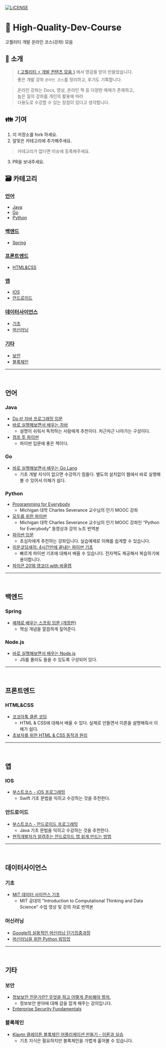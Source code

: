 [![LICENSE](https://img.shields.io/dub/l/vibe-d.svg?style=flat-square)](https://github.com/Integerous/goQuality-dev-contents/blob/master/LICENSE)
# :pencil: High-Quality-Dev-Course
고퀄리티 개발 온라인 코스(강좌) 모음

## :mega: 소개
>[{ 고퀄리티 ⚡️ 개발 컨텐츠 모음 }](https://github.com/Integerous/goQuality-dev-contents) 에서 영감을 받아 만들었습니다.<br>
>좋은 개발 강좌 `온라인 코스`를 정리하고, 후기도 기록합니다.<br>

>온라인 강좌는 Docs, 영상, 온라인 책 등 다양한 매체가 존재하고,<br>
>높은 질의 강좌를 개인의 활용에 따라<br>
>다용도로 수강할 수 있는 장점이 있다고 생각합니다.<br>

## :family: 기여
1. 이 저장소를 fork 하세요.
2. 알맞은 카테고리에 추가해주세요.
>카테고리가 없다면 이슈에 등록해주세요.
3. PR을 보내주세요.


## :card_file_box: 카테고리
### [언어](#언어-1)
- [Java](#Java)
- [Go](#Go)
- [Python](#Python)
### [백엔드](#백엔드-1)
- [Spring](#Spring)
### [프론트엔드](#프론트엔드-1)
- [HTML&CSS](#HTML&CSS)
### [앱](#앱-1)
- [IOS](#IOS)
- [안드로이드](#안드로이드)
### [데이터사이언스](#데이터사이언스-1)
- [기초](#기초)
- [머신러닝](#머신러닝)
### [기타](#기타-1)
- [보안](#보안)
- [블록체인](#)
 
--------------------------------------
</br>
 
## 언어
### Java
- [Do it! 자바 프로그래밍 입문](https://www.inflearn.com/course/%EC%9E%90%EB%B0%94-%ED%94%84%EB%A1%9C%EA%B7%B8%EB%9E%98%EB%B0%8D-%EC%9E%85%EB%AC%B8)
- [바로 실행해보면서 배우는 자바](https://edu.goorm.io/lecture/12243/%EB%B0%94%EB%A1%9C-%EC%8B%A4%ED%96%89%ED%95%B4%EB%B3%B4%EB%A9%B4%EC%84%9C-%EB%B0%B0%EC%9A%B0%EB%8A%94-%EC%9E%90%EB%B0%94)
  - 설명이 쉬워서 독학하는 사람에게 추천이다. 차근차근 나아가는 구성이다.
- [점프 투 파이썬](https://wikidocs.net/book/1)
  - 파이썬 입문에 좋은 책이다.

### Go
- [바로 실행해보면서 배우는 Go Lang](https://edu.goorm.io/lecture/2010/%EB%B0%94%EB%A1%9C-%EC%8B%A4%ED%96%89%ED%95%B4%EB%B3%B4%EB%A9%B4%EC%84%9C-%EB%B0%B0%EC%9A%B0%EB%8A%94-go-lang)
  - 기초 개발 지식이 없으면 수강하기 힘들다. 별도의 설치없이 웹에서 바로 실행해볼 수 있어서 이해가 쉽다.

### Python
- [Programming for Everybody](https://www.coursera.org/learn/python)
  - Michigan 대학 Charles Severance 교수님의 인기 MOOC 강좌
- [모두를 위한 파이썬](https://www.edwith.org/pythonforeverybody)
  - Michigan 대학 Charles Severance 교수님의 인기 MOOC 강좌인 “Python for Everybody” 동영상과 강의 노트 번역본
- [파이썬 입문](https://programmers.co.kr/learn/courses/2)
  - 초심자에게 추천하는 강좌입니다. 실습예제로 이해를 쉽게할 수 있습니다.
- [미운코딩새끼: 4시간만에 끝내는 파이썬 기초](https://www.inflearn.com/course/%ED%8C%8C%EC%9D%B4%EC%8D%AC-%EA%B8%B0%EC%B4%88-%EA%B0%95%EC%A2%8C)
  - 빠르게 파이썬 기초에 대해서 배울 수 있습니다. 전자책도 제공해서 복습하기에 용이합니다.
- [파이콘 2018 영코더 with 바울랩](https://edu.goorm.io/lecture/3990/%ED%8C%8C%EC%9D%B4%EC%BD%98-2018-%EC%98%81%EC%BD%94%EB%8D%94-with-%EB%B0%94%EC%9A%B8%EB%9E%A9)
  
--------------------------------------
</br>

## 백엔드
### Spring
- [예제로 배우는 스프링 입문 (개정판)](https://www.inflearn.com/course/spring_revised_edition)
  - 핵심 개념을 깔끔하게 짚어준다.
### Node.js
- [바로 실행해보면서 배우는 Node.js](https://edu.goorm.io/lecture/557/%EB%B0%94%EB%A1%9C-%EC%8B%A4%ED%96%89%ED%95%B4%EB%B3%B4%EB%A9%B4%EC%84%9C-%EB%B0%B0%EC%9A%B0%EB%8A%94-node-js)
  - JS를 몰라도 들을 수 있도록 구성되어 있다.
--------------------------------------
</br>

## 프론트엔드
### HTML&CSS
- [코코아톡 클론 코딩](https://academy.nomadcoders.co/p/kakaoclone_practice)
  - HTML & CSS에 대해서 배울 수 있다. 실제로 만들면서 이론을 설명해줘서 이해가 쉽다.
- [초보자를 위한 HTML & CSS 동작과 원리](https://www.edwith.org/htmlcss)
  
--------------------------------------
</br>

## 앱
### IOS
- [부스트코스 - iOS 프로그래밍](https://www.edwith.org/boostcourse-ios)
  - Swift 기초 문법을 익히고 수강하는 것을 추천한다.

### 안드로이드
- [부스트코스 - 안드로이드 프로그래밍](https://www.edwith.org/boostcourse-android)
  - Java 기초 문법을 익히고 수강하는 것을 추천한다.
- [현직개발자가 알려주는 안드로이드 앱 쉽게 만드는 방법](https://edu.goorm.io/lecture/15564/%ED%98%84%EC%A7%81%EA%B0%9C%EB%B0%9C%EC%9E%90%EA%B0%80-%EC%95%8C%EB%A0%A4%EC%A3%BC%EB%8A%94-%EC%95%88%EB%93%9C%EB%A1%9C%EC%9D%B4%EB%93%9C-%EC%95%B1-%EC%89%BD%EA%B2%8C-%EB%A7%8C%EB%93%9C%EB%8A%94-%EB%B0%A9%EB%B2%95)


--------------------------------------
</br>

## 데이터사이언스
### 기초
- [MIT 데이터 사이언스 기초](https://www.edwith.org/datascience)
  - MIT 공대의 "Introduction to Computational Thinking and Data Science" 수업 영상 및 강의 자료 번역본
### 머신러닝
- [Google의 실용적인 머신러닝 단기집중과정](https://developers.google.com/machine-learning/crash-course/)
- [머신러닝을 위한 Python 워밍업](https://www.edwith.org/aipython)

--------------------------------------
</br>

## 기타
### 보안
- [정보보안 전문가란? 무엇을 하고 어떻게 준비해야 할까.](https://www.inflearn.com/course/%EC%A0%95%EB%B3%B4%EB%B3%B4%EC%95%88-%EC%A0%84%EB%AC%B8%EA%B0%80)
  - 정보보안 분야에 대해 감을 잡게 해주는 강의입니다.
- [Enterprise Security Fundamentals](https://www.edx.org/course/enterprise-security-fundamentals-3)

### 블록체인
- [Klaytn 클레이튼 블록체인 어플리케이션 만들기 - 이론과 실습]()
  - 기초 지식은 필요하지만 블록체인을 가볍게 훑어볼 수 있습니다.
